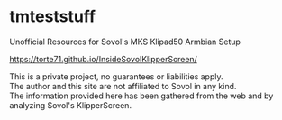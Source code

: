 # tmteststuff
Unofficial Resources for Sovol's MKS Klipad50 Armbian Setup

<https://torte71.github.io/InsideSovolKlipperScreen/>

This is a private project, no guarantees or liabilities apply.  
The author and this site are not affiliated to Sovol in any kind.  
The information provided here has been gathered from the web and by analyzing Sovol's KlipperScreen.
